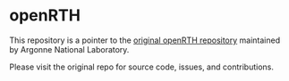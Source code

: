 # openRTH

This repository is a pointer to the [original openRTH repository](https://github.com/argonne-vci/openRTH) maintained by Argonne National Laboratory.

Please visit the original repo for source code, issues, and contributions.

